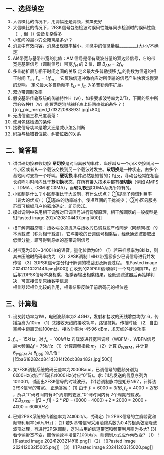 ## 一、选择填空
1. 大信噪比的情况下，用调幅还是调频，抗噪更好
2. 大信噪比的情况下，2FSK信号包络检波时误码性能与同步检测时的误码性能（）, 但（）设备复杂得多
3. 小区间的最小安全距离是多少？
4. 消息中有效内容，消息出现概率越小，消息中的信息量越_________(大/小/不确定)
5. AM带宽与基带带宽的比值：AM 信号是带有载波分量的双边带信号，它的带宽是基带信号（调制信号）带宽  $f_H$  的 2 倍，即  $B_ {AM}=2f_ {H}$ 
6. 多普勒扩展与相干时间之间的关系
	定义最大多普勒频移 $f_{m}​$ 的倒数为信道的相干时间  $T_{c}$ , $T_{c}=1 / f_{m}$ 。
	它反映信道冲激响应对所传输的信号产生快衰或慢衰的影响。 
	定义最大多普勒频率 $B_{D}=f_{m}$ 为多普勒频率扩展。
7. 双边带调制效率
8. 假设基带传输系统的传输特性H（w），如果要求波特率为2/Ts，下面的图中所示的各种H（w）能否满足消除抽样点上码间串扰的条件？
    ![[qq_pic_merged_1733220888931.jpg|480]]
9. 无线信道三种尺度衰落：
10. 使用包络检波的条件
11. 接收信号功率是增大还是减小怎么判断
12. 码距与检错错位数、纠错位数的关系
## 二、简答题
1. 讲讲硬切换和软切换
	**硬切换**是时间离散的事件，当呼叫从一个小区交换到另一个小区或者从一个载波交换到另一个载波时发生。**软切换**是一种状态，由多个基站同时支持一个呼叫。**硬切换** 事件必然是短暂的；相反，移动台经常在相当长的呼叫时间内处于**软切换**状态。在所有接入技术中都有**硬切换**（例如 AMPS 、TDMA 、GSM 和CDMA），而**软切换**是CDMA系统所特有的。
2. 小区制是什么？小区制相比于大区制，有什么优点？
	①提高了频谱利用率（最大的优点）；
	②基站的功率减小，使相互间的干扰减少； 
	③小区的服务范围可根据用户的密度确定，组网灵活。
3. 模拟调制中采用相干调解对已调信号进行调解原理，相干解调器的一般模型是
   ![[Pasted image 20241208104437.png|400]]
- 相干解调器原理：接收端必须提供与接收的已调载波严格同步（同频同相）的本地载波（称为相干载波），它与接收的已调信号相乘后，经低通滤波器取出低频分量，即可得到原始的基带调制信号
4. 对带宽为300~3400Hz的语音，量化位数为8位
（1）若采样频率为8kHz，则其未压缩时的码率约为
（2）2ASK调制 1MHz带宽容多少已调信号进行并发传输
（3）2DPSK信号差分相干解调的模型图及解调过程。
    ![[Pasted image 20241210221448.png|500]]
	由收到的2DPSK信号延时一个码元间隔TB，然后与2DPSK信号本身相乘，相乘器输出相乘结果，经低通滤波器后再抽样判决，可直接恢复原始数字信息  
	相乘器起相位比较的作用，相乘结果反映了前后码元的相位差

## 三、计算题
1. 设发射功率为1W，电磁波频率为2.4GHz，发射和接收的天线增益均为1.6，传播距离为10km
   （1）求接收天线的接收功率，路径损耗，传播时延
   （2）自由空间中距离天线100m处，接收功率为-45.96 dBm，求天线的接收功率
   
   
2.  $f_m=15kHz$  , 对 $f_c=100MHz$ 的载波进行宽带调频（WBFM），WBFM信号最大频偏$\Delta f=75kHz$ 
（1）计算调频指数 $m_f$
（2）计算 $B_{WBFM}$  ,  并计算$B_{WBFM}$  为 $B_{DSB}$ 的几倍
    ![[5ba618282cd841d3014f26cb38a482a.jpg|500]]
3. 某2FSK调制系统的码元速率为2000Baud，已调信号的载频分别为6000Hz(对应“1”码)和4000Hz(对应“0”码)。求:
   (1)若发送的信息序列为1011001，试画出2FSK信号的时域波形。
   (2)若调制脉冲是矩形NRZ，计算该2FSK信号的带宽。
   正确答案：
   (1) 由于 $f_1=6000=3RB,f_2=4000=2RB$ ，所以“1”码时间内有3个周期的载波,“0”码时间内有
   2个周期的载波。
   $(2)B_{2FSK}=|f2-f1|+2*RB=(6000-4000)+2*2000=2000+4000=6000(Hz)$ 
   
4. 已知2PSK系统的传输速率为2400bit/s，试确定:
   (1) 2PSK信号的主瓣带宽和频带利用率(bit/s/Hz)；
   (2) 若对基带信号采用滚降系数为0.4的根余弦滚降滤波预处理，再进行2PSK调制，这时占用的信道带宽和频带利用率为多大?
   (3) 若传输带宽不变，而传输速率增至7200bit/s，则调制方式应作何改变?
   （1）
   ![[Pasted image 20241203214918.png]]
   （2）
   ![[Pasted image 20241203215005.png]]
   （3）
   ![[Pasted image 20241203215020.png]]